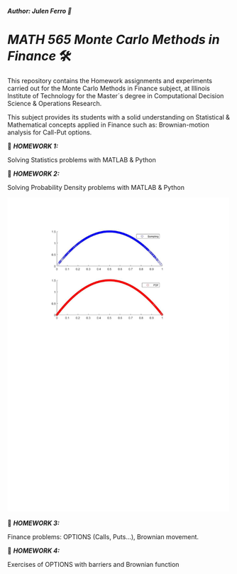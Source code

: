 ***Author: Julen Ferro 🚗***

# ***_MATH 565 Monte Carlo Methods in Finance_*** 🛠️

This repository contains the Homework assignments and experiments carried out for the Monte Carlo Methods in Finance subject, at Illinois Institute of Technology for the Master´s degree in Computational Decision Science & Operations Research.

This subject provides its students with a solid understanding on Statistical & Mathematical concepts applied in Finance such as: Brownian-motion analysis for Call-Put options.

📁 ***_HOMEWORK 1:_***

Solving Statistics problems with MATLAB & Python

📁 ***_HOMEWORK 2:_***

Solving Probability Density problems with MATLAB & Python

<img src="https://github.com/ferriitoo/MATH565-Monte-Carlo-Methods-in-Finance-Public/blob/main/descarga.png" width="500"/>


📁 ***_HOMEWORK 3:_***

Finance problems: OPTIONS (Calls, Puts...), Brownian movement.

📁 ***_HOMEWORK 4:_***

Exercises of OPTIONS with barriers and Brownian function



